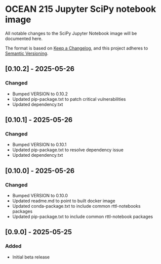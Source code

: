 # OCEAN 215 Jupyter SciPy notebook image
All notable changes to the SciPy Jupyter Notebook image will be documented here. 

The format is based on [Keep a Changelog](https://keepachangelog.com/en/1.0.0/),
and this project adheres to [Semantic Versioning](https://semver.org/spec/v2.0.0.html).

## [0.10.2] - 2025-05-26

### Changed
- Bumped VERSION to 0.10.2
- Updated pip-package.txt to patch critical vulnerabilities
- Updated dependency.txt

## [0.10.1] - 2025-05-26

### Changed
- Bumped VERSION to 0.10.1
- Updated pip-package.txt to resolve dependency issue
- Updated dependency.txt

## [0.10.0] - 2025-05-26

### Changed
- Bumped VERSION to 0.10.0
- Updated readme.md to point to built docker image
- Updated conda-package.txt to include common rttl-notebooks packages
- Updated pip-package.txt to include common rttl-notebook packages

## [0.9.0] - 2025-05-25

### Added
- Initial beta release

